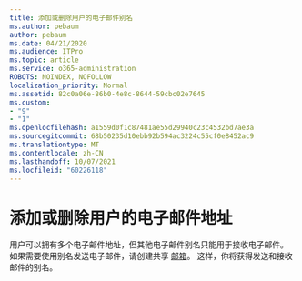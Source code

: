 ```yaml
---
title: 添加或删除用户的电子邮件别名
ms.author: pebaum
author: pebaum
ms.date: 04/21/2020
ms.audience: ITPro
ms.topic: article
ms.service: o365-administration
ROBOTS: NOINDEX, NOFOLLOW
localization_priority: Normal
ms.assetid: 82c0a06e-86b0-4e8c-8644-59cbc02e7645
ms.custom:
- "9"
- "1"
ms.openlocfilehash: a1559d0f1c87481ae55d29940c23c4532bd7ae3a
ms.sourcegitcommit: 68b50235d10ebb92b594ac3224c55cf0e8452ac9
ms.translationtype: MT
ms.contentlocale: zh-CN
ms.lasthandoff: 10/07/2021
ms.locfileid: "60226118"
---
```

# <a name="add-or-remove-an-email-address-for-a-user"></a>添加或删除用户的电子邮件地址

用户可以拥有多个电子邮件地址，但其他电子邮件别名只能用于接收电子邮件。  如果需要使用别名发送电子邮件，请创建共享 [邮箱](https://docs.microsoft.com/microsoft-365/admin/email/create-a-shared-mailbox)。 这样，你将获得发送和接收邮件的别名。
  
